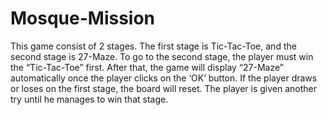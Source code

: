 # Mosque-Mission
This game consist of 2 stages. The first stage is Tic-Tac-Toe, and the second stage is 27-Maze. 
To go to the second stage, the player must win the “Tic-Tac-Toe” first. After that, the game will display “27-Maze” automatically once the player clicks on the ‘OK’ button. 
If the player draws or loses on the first stage, the board will reset. The player is given another try until he manages to win that stage.

